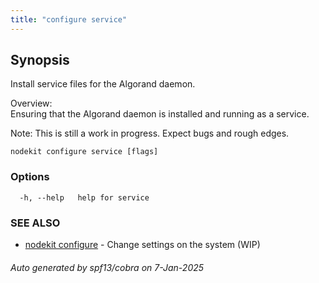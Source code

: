 ```yaml
---
title: "configure service"
---
```

## Synopsis                 
                                                                        
                                                                        
Install service files for the Algorand daemon.                          
                                                                        
Overview:                                                               
Ensuring that the Algorand daemon is installed and running as a service.
                                                                        
Note: This is still a work in progress. Expect bugs and rough edges.    

```
nodekit configure service [flags]
```

### Options

```
  -h, --help   help for service
```

### SEE ALSO

* [nodekit configure](/reference/nodekit/configure)	 - Change settings on the system (WIP)

###### Auto generated by spf13/cobra on 7-Jan-2025
